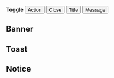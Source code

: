 <div class="qwerqwerqwerqwer d-pt64">
  <div class="d-d-flex d-d-flex d-jc-center d-flow8 d-ai-center">
    <strong>Toggle</strong>
    <button class="d-btn d-btn--outlined" onclick="(() => { const buttons = document.querySelectorAll('.d-notice__actions .d-btn--outlined'); buttons.forEach(button => { button.style.display = button.style.display === 'none' ? 'block' : 'none'; }); })()"><dt-icon name="eye" size="300" /> Action</button>
    <button class="d-btn d-btn--outlined" onclick="(() => { const buttons = document.querySelectorAll('.d-notice__actions .d-btn--circle'); buttons.forEach(button => { button.style.display = button.style.display === 'none' ? 'block' : 'none'; }); })()"><dt-icon name="eye" size="300" /> Close</button>
    <button class="d-btn d-btn--outlined" onclick="(() => { const buttons = document.querySelectorAll('.d-notice__title'); buttons.forEach(button => { button.style.display = button.style.display === 'none' ? 'block' : 'none'; }); })()"><dt-icon name="eye" size="300" /> Title</button>
    <button class="d-btn d-btn--outlined" onclick="(() => { const buttons = document.querySelectorAll('.d-notice__message'); buttons.forEach(button => { button.style.display = button.style.display === 'none' ? 'block' : 'none'; }); })()"><dt-icon name="eye" size="300" /> Message</button>
  </div>
  <h2>Banner</h2>
  <div class="qwerqwerqwerqwer__list">
    <div>
      <example-banner />
    </div>
  </div>
  <h2>Toast</h2>
  <div class="qwerqwerqwerqwer__list">
    <div>
      <example-toast />
    </div>
  </div>
  <h2>Notice</h2>
  <div class="qwerqwerqwerqwer__list">
    <div class="d-d-flex d-flow16">
      <div class="d-fl-grow1 d-stack16">
        <example-notice class="d-w100p" kind="base" role="status" />
        <example-notice class="d-w100p" kind="error" role="status" />
        <example-notice class="d-w100p" kind="info" role="status" />
        <example-notice class="d-w100p" kind="success" role="status" />
        <example-notice class="d-w100p" kind="warning" role="status" />
      </div>
      <div class="d-fl-grow1 d-stack16">
        <example-notice class="d-w100p" kind="base" role="status" important />
        <example-notice class="d-w100p" kind="error" role="status" important />
        <example-notice class="d-w100p" kind="info" role="status" important />
        <example-notice class="d-w100p" kind="success" role="status" important />
        <example-notice class="d-w100p" kind="warning" role="status" important />
      </div>
    </div>
  </div>
</div>

<script setup>
  import { accessible } from '@data/banner.json';
  import ExampleBanner from '@exampleComponents/ExampleBanner.vue';
  import ExampleToast from '@exampleComponents/ExampleToast.vue';
  import ExampleNotice from '@exampleComponents/ExampleNotice.vue';
</script>
